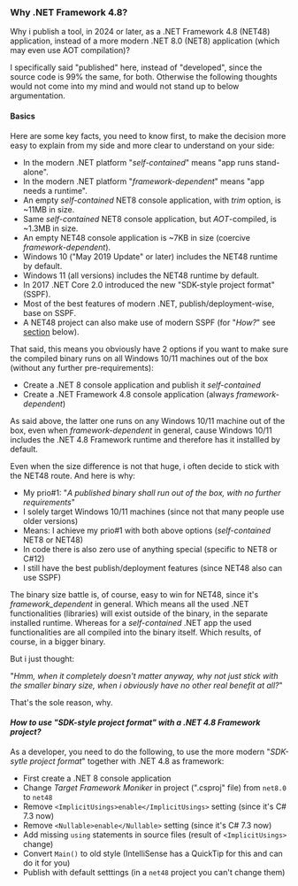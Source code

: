 ### Why .NET Framework 4.8?

Why i publish a tool, in 2024 or later, as a .NET Framework 4.8 (NET48) application, instead of a more modern .NET 8.0 (NET8) application (which may even use AOT compilation)?

I specifically said "published" here, instead of "developed", since the source code is 99% the same, for both. Otherwise the following thoughts would not come into my mind and would not stand up to below argumentation.

#### Basics

Here are some key facts, you need to know first, to make the decision more easy to explain from my side and more clear to understand on your side:
- In the modern .NET platform "_self-contained_" means "app runs stand-alone".
- In the modern .NET platform "_framework-dependent_" means "app needs a runtime".
- An empty _self-contained_ NET8 console application, with _trim_ option, is ~11MB in size.
- Same _self-contained_ NET8 console application, but _AOT_-compiled, is ~1.3MB in size.
- An empty NET48 console application is ~7KB in size (coercive _framework-dependent_).
- Windows 10 ("May 2019 Update" or later) includes the NET48 runtime by default.
- Windows 11 (all versions) includes the NET48 runtime by default.
- In 2017 .NET Core 2.0 introduced the new "SDK-style project format" (SSPF).
- Most of the best features of modern .NET, publish/deployment-wise, base on SSPF.
- A NET48 project can also make use of modern SSPF (for "_How?_" see [section](#2-how-to-use-sdk-style-project-format-for-a-net-48-framework-project) below).

That said, this means you obviously have 2 options if you want to make sure the compiled binary runs on all Windows 10/11 machines out of the box (without any further pre-requirements):
- Create a .NET 8 console application and publish it _self-contained_
- Create a .NET Framework 4.8 console application (always _framework-dependent_)

As said above, the latter one runs on any Windows 10/11 machine out of the box, even when _framework-dependent_ in general, cause Windows 10/11 includes the .NET 4.8 Framework runtime and therefore has it installled by default.

Even when the size difference is not that huge, i often decide to stick with the NET48 route. And here is why:
- My prio#1: "_A published binary shall run out of the box, with no further requirements_"
- I solely target Windows 10/11 machines (since not that many people use older versions)
- Means: I achieve my prio#1 with both above options (_self-contained_ NET8 or NET48)
- In code there is also zero use of anything special (specific to NET8 or C#12)
- I still have the best publish/deployment features (since NET48 also can use SSPF)

The binary size battle is, of course, easy to win for NET48, since it's _framework_dependent_ in general. Which means all the used .NET functionalities (libraries) will exist outside of the binary, in the separate installed runtime. Whereas for a _self-contained_ .NET app the used functionalities are all compiled into the binary itself. Which results, of course, in a bigger binary.

But i just thought:

"_Hmm, when it completely doesn't matter anyway, why not just stick with the smaller binary size, when i obviously have no other real benefit at all?_"

That's the sole reason, why.

#### _How to use "SDK-style project format" with a .NET 4.8 Framework project?_

As a developer, you need to do the following, to use the more modern "_SDK-sytle project format_" together with .NET 4.8 as framework:
- First create a .NET 8 console application
- Change _Target Framework Moniker_ in project (".csproj" file) from `net8.0` to `net48`
- Remove `<ImplicitUsings>enable</ImplicitUsings>` setting (since it's C# 7.3 now)
- Remove `<Nullable>enable</Nullable>` setting (since it's C# 7.3 now)
- Add missing `using` statements in source files (result of `<ImplicitUsings>` change)
- Convert `Main()` to old style (IntelliSense has a QuickTip for this and can do it for you)
- Publish with default setttings (in a `net48` project you can't change them)
